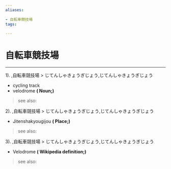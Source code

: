 ```yaml
---
aliases:
    
- 自転車競技場
tags:
    
---
```


# 自転車競技場
---
1).
,自転車競技場 > じてんしゃきょうぎじょう,じてんしゃきょうぎじょう

- cycling track
- velodrome
**( Noun;)**
> see also: 
            
2).
,自転車競技場 > じてんしゃきょうぎじょう,じてんしゃきょうぎじょう

- Jitenshakyougijou
**( Place;)**
> see also: 
            
3).
,自転車競技場 > じてんしゃきょうぎじょう,じてんしゃきょうぎじょう

- Velodrome
**( Wikipedia definition;)**
> see also: 
            